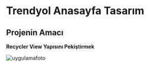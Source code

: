 # Trendyol Anasayfa Tasarım

## Projenin Amacı 
**Recycler View Yapısını Pekiştirmek**


![uygulamafoto](https://github.com/ByStag/Trendyol-Desing/assets/103425395/d49e4e37-4309-4f84-ab7d-d8861d6cb2f5)

